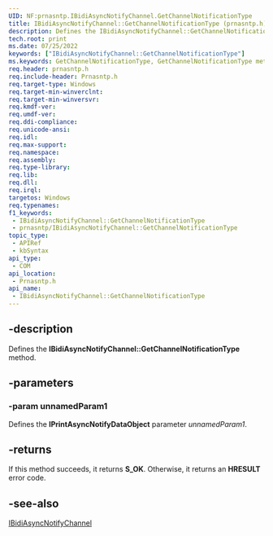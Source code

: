 ```yaml
---
UID: NF:prnasntp.IBidiAsyncNotifyChannel.GetChannelNotificationType
title: IBidiAsyncNotifyChannel::GetChannelNotificationType (prnasntp.h)
description: Defines the IBidiAsyncNotifyChannel::GetChannelNotificationType method.
tech.root: print
ms.date: 07/25/2022
keywords: ["IBidiAsyncNotifyChannel::GetChannelNotificationType"]
ms.keywords: GetChannelNotificationType, GetChannelNotificationType method [Print Devices], GetChannelNotificationType method [Print Devices],IBidiAsyncNotifyChannel interface, IBidiAsyncNotifyChannel interface [Print Devices],GetChannelNotificationType method, IBidiAsyncNotifyChannel.GetChannelNotificationType, IBidiAsyncNotifyChannel::GetChannelNotificationType, print.ibidiasyncnotifychannel_getchannelnotificationtype, prnasntp/IBidiAsyncNotifyChannel::GetChannelNotificationType
req.header: prnasntp.h
req.include-header: Prnasntp.h
req.target-type: Windows
req.target-min-winverclnt: 
req.target-min-winversvr: 
req.kmdf-ver: 
req.umdf-ver: 
req.ddi-compliance: 
req.unicode-ansi: 
req.idl: 
req.max-support: 
req.namespace: 
req.assembly: 
req.type-library: 
req.lib: 
req.dll: 
req.irql: 
targetos: Windows
req.typenames: 
f1_keywords:
 - IBidiAsyncNotifyChannel::GetChannelNotificationType
 - prnasntp/IBidiAsyncNotifyChannel::GetChannelNotificationType
topic_type:
 - APIRef
 - kbSyntax
api_type:
 - COM
api_location:
 - Prnasntp.h
api_name:
 - IBidiAsyncNotifyChannel::GetChannelNotificationType
---
```


## -description

Defines the **IBidiAsyncNotifyChannel::GetChannelNotificationType** method.

## -parameters

### -param unnamedParam1

Defines the **IPrintAsyncNotifyDataObject** parameter *unnamedParam1*.

## -returns

If this method succeeds, it returns **S_OK**. Otherwise, it returns an **HRESULT** error code.

## -see-also

[IBidiAsyncNotifyChannel](./nn-prnasntp-ibidiasyncnotifychannel.md)
